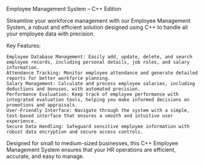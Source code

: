 Employee Management System – C++ Edition

Streamline your workforce management with our Employee Management System, a robust and efficient solution designed using C++ to handle all your employee data with precision.

Key Features:

    Employee Database Management: Easily add, update, delete, and search employee records, including personal details, job roles, and salary information.
    Attendance Tracking: Monitor employee attendance and generate detailed reports for better workforce planning.
    Salary Management: Calculate and process employee salaries, including deductions and bonuses, with automated precision.
    Performance Evaluation: Keep track of employee performance with integrated evaluation tools, helping you make informed decisions on promotions and appraisals.
    User-Friendly Interface: Navigate through the system with a simple, text-based interface that ensures a smooth and intuitive user experience.
    Secure Data Handling: Safeguard sensitive employee information with robust data encryption and secure access controls.

Designed for small to medium-sized businesses, this C++ Employee Management System ensures that your HR operations are efficient, accurate, and easy to manage.
